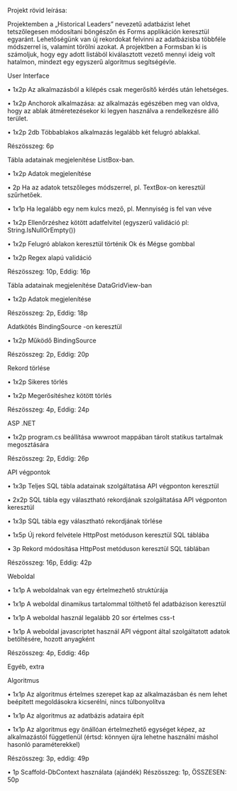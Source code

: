 
Projekt rövid leírása:

Projektemben a „Historical Leaders” nevezetű adatbázist lehet tetszőlegesen módosítani böngészőn és Forms applikáción keresztül egyaránt. Lehetőségünk van új rekordokat felvinni az adatbázisba többféle módszerrel is, valamint törölni azokat. A projektben a Formsban ki is számoljuk, hogy egy adott listából kiválasztott vezető mennyi ideig volt hatalmon, mindezt egy egyszerű algoritmus segítségévle.

User Interface

•	1x2p Az alkalmazásból a kilépés csak megerősítő kérdés után lehetséges.

•	1x2p Anchorok alkalmazása: az alkalmazás egészében meg van oldva, hogy az ablak átméretezésekor ki legyen használva a rendelkezésre álló terület.

•	1x2p 2db Többablakos alkalmazás legalább két felugró ablakkal.

Részösszeg: 6p

Tábla adatainak megjelenítése ListBox-ban.

•	1x2p Adatok megjelenítése

•	2p Ha az adatok tetszőleges módszerrel, pl. TextBox-on keresztül szűrhetőek.

•	1x1p Ha legalább egy nem kulcs mező, pl. Mennyiség is fel van véve

•	1x2p Ellenőrzéshez kötött adatfelvitel (egyszerű validáció pl: String.IsNullOrEmpty())

•	1x2p Felugró ablakon keresztül történik Ok és Mégse gombbal

•	1x2p Regex alapú validáció

Részösszeg: 10p, Eddig: 16p

Tábla adatainak megjelenítése DataGridView-ban

•	1x2p Adatok megjelenítése

Részösszeg: 2p, Eddig: 18p

Adatkötés BindingSource -on keresztül

•	1x2p Működő BindingSource

Részösszeg: 2p, Eddig: 20p

Rekord törlése

•	1x2p Sikeres törlés

•	1x2p Megerősítéshez kötött törlés

Részösszeg: 4p, Eddig: 24p

ASP .NET

•	1x2p program.cs beállítása wwwroot mappában tárolt statikus tartalmak megosztására

Részösszeg: 2p, Eddig: 26p

API végpontok

•	1x3p Teljes SQL tábla adatainak szolgáltatása API végponton keresztül

•	2x2p SQL tábla egy választható rekordjának szolgáltatása API végponton keresztül

•	1x3p SQL tábla egy választható rekordjának törlése

•	1x5p Új rekord felvétele HttpPost metóduson keresztül SQL táblába

•	3p Rekord módosítása HttpPost metóduson keresztül SQL táblában

Részösszeg: 16p, Eddig: 42p

Weboldal

•	1x1p A weboldalnak van egy értelmezhető struktúrája

•	1x1p A weboldal dinamikus tartalommal tölthető fel adatbázison keresztül

•	1x1p A weboldal használ legalább 20 sor értelmes css-t

•	1x1p A weboldal javascriptet használ API végpont által szolgáltatott adatok betöltésére, hozott anyagként

Részösszeg: 4p, Eddig: 46p

Egyéb, extra

Algoritmus

•	1x1p Az algoritmus értelmes szerepet kap az alkalmazásban és nem lehet beépített megoldásokra kicserélni, nincs túlbonyolítva

•	1x1p Az algoritmus az adatbázis adataira épít

•	1x1p Az algoritmus egy önállóan értelmezhető egységet képez, az alkalmazástól függetlenül (értsd: könnyen újra lehetne használni máshol hasonló paraméterekkel)

Részösszeg: 3p, eddig: 49p

•	1p Scaffold-DbContext használata (ajándék)
Részösszeg: 1p, ÖSSZESEN: 50p

